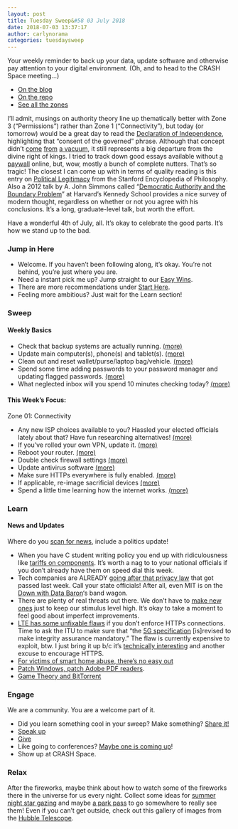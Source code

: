 ```yaml
---
layout: post
title: Tuesday Sweep&#58 03 July 2018
date: 2018-07-03 13:37:17
author: carlynorama
categories: tuesdaysweep
---
```


Your weekly reminder to back up your data, update software and otherwise pay attention to your digital environment. (Oh, and to head to the CRASH Space meeting…)

*   [On the blog](https://blog.crashspace.org/2018/07/tuesday-sweep-3-july-2018/)
*   [On the repo](https://crashspace.github.io/tuesday/tuesdaysweep/2018/07/03/tuesday-sweep.html)
*   [See all the zones](https://crashspace.github.io/tuesday/sweep/)

I’ll admit, musings on authority theory line up thematically better with Zone 3 (“Permissions”) rather than Zone 1 (“Connectivity”), but today (or tomorrow) would be a great day to read the [Declaration of Independence](https://www.archives.gov/founding-docs/declaration-transcript), highlighting that “consent of the governed” phrase. Although that concept didn’t [come](https://www.loc.gov/exhibits/creating-the-united-states/interactives/declaration-of-independence/consent/index.html) [from](https://www.youtube.com/watch?v=79RApCgwZFw&t=5s) [a vacuum](https://www.youtube.com/watch?reload=9&v=u4_vwKyeG58), it still represents a big departure from the divine right of kings. I tried to track down good essays available without [a paywall](https://www.thegreatcourses.com/courses/tocqueville-and-the-american-experiment.html) online, but, wow, mostly a bunch of complete nutters. That’s so tragic! The closest I can come up with in terms of quality reading is this entry on [Political Legitimacy](https://plato.stanford.edu/entries/legitimacy/) from the Stanford Encyclopedia of Philosophy. Also a 2012 talk by A. John Simmons called “[Democratic Authority and the Boundary Problem](https://www.youtube.com/watch?v=K1BNMiVVjoU)” at Harvard’s Kennedy School provides a nice survey of modern thought, regardless on whether or not you agree with his conclusions. It’s a long, graduate-level talk, but worth the effort.

Have a wonderful 4th of July, all. It’s okay to celebrate the good parts. It’s how we stand up to the bad.

### Jump in Here

*   Welcome. If you haven’t been following along, it’s okay. You’re not behind, you’re just where you are.
*   Need a instant pick me up? Jump straight to our [Easy Wins](https://crashspace.github.io/tuesday/start/04-pick-an-easy-win.html).
*   There are more recommendations under [Start Here](https://crashspace.github.io/tuesday/start/).
*   Feeling more ambitious? Just wait for the Learn section!

### Sweep

#### Weekly Basics

*   Check that backup systems are actually running. [(more)](/tuesday/sweep/zone00/backup.html)
*   Update main computer(s), phone(s) and tablet(s). [(more)](/tuesday/sweep/zone00/update.html)
*   Clean out and reset wallet/purse/laptop bag/vehicle. [(more)](/tuesday/sweep/zone00/everyday_carry.html)
*   Spend some time adding passwords to your password manager and updating flagged passwords. [(more)](/tuesday/sweep/zone00/password_manager.html)
*   What neglected inbox will you spend 10 minutes checking today? [(more)](/tuesday/sweep/zone00/neglected_inboxes.html)

#### This Week’s Focus:

Zone 01: Connectivity

*   Any new ISP choices available to you? Hassled your elected officials lately about that? Have fun researching alternatives! [(more)](https://carlynorama.github.io/tuesday/sweep/zone01/isp.html)
*   If you’ve rolled your own VPN, update it. [(more)](https://carlynorama.github.io/tuesday/sweep/zone01/vpn.html)
*   Reboot your router. [(more)](https://carlynorama.github.io/tuesday/sweep/zone01/home_routers.html)
*   Double check firewall settings [(more)](https://carlynorama.github.io/tuesday/sweep/zone01/firewall.html)
*   Update antivirus software [(more)](https://carlynorama.github.io/tuesday/sweep/zone01/antivirus.html)
*   Make sure HTTPs everywhere is fully enabled. [(more)](https://carlynorama.github.io/tuesday/sweep/zone01/encrypt_traffic.html)
*   If applicable, re-image sacrificial devices [(more)](https://carlynorama.github.io/tuesday/sweep/zone01/internetlobby.html)
*   Spend a little time learning how the internet works. [(more)](https://carlynorama.github.io/tuesday/sweep/zone01/protocols.html)

### Learn

#### News and Updates

Where do you [scan for news](https://crashspace.github.io/tuesday/), include a politics update!

*   When you have C student writing policy you end up with ridiculousness like [tariffs on components](https://www.marketplace.org/2018/07/02/economy/will-tariffs-chinese-products-protect-us-jobs). It’s worth a nag to to your national officials if you don’t already have them on speed dial this week.
*   Tech companies are ALREADY [going after that privacy law](https://www.washingtonpost.com/news/powerpost/paloma/the-cybersecurity-202/2018/07/03/the-cybersecurity-202-big-tech-is-going-after-california-s-new-privacy-law/5b3a4e081b326b3348addc76/?utm_term=.981a55cbdfd2) that got passed last week. Call your state officials! After all, even MIT is on the [Down with Data Baron](https://www.technologyreview.com/s/611425/its-time-to-rein-in-the-data-barons/)‘s band wagon.
*   There are plenty of real threats out there. We don’t have to [make new ones](https://www.schneier.com/blog/archives/2018/06/conservation_of.html) just to keep our stimulus level high. It’s okay to take a moment to feel good about imperfect improvements.
*   [LTE has some unfixable flaws](https://arstechnica.com/information-technology/2018/06/lte-wireless-connections-used-by-billions-arent-as-secure-as-we-thought/) if you don’t enforce HTTPs connections. Time to ask the ITU to make sure that “the [5G specification](https://arstechnica.com/information-technology/2017/02/5g-imt-2020-specs/) [is]revised to make integrity assurance mandatory.” The flaw is currently expensive to exploit, btw. I just bring it up b/c it’s [technically interesting](https://www.schneier.com/blog/archives/2018/07/traffic_analysi.html) and another excuse to encourage HTTPS.
*   [For victims of smart home abuse, there’s no easy out](https://www.engadget.com/2018/07/02/smart-home-abuse-no-easy-out/)
*   [Patch Windows, patch Adobe PDF readers](https://thehackernews.com/2018/07/windows-adobe-zero-exploit.html).
*   [Game Theory and BitTorrent](https://twitter.com/backus/status/999519259628732416)

### Engage

We are a community. You are a welcome part of it.

*   Did you learn something cool in your sweep? Make something? [Share it!](https://blog.crashspace.org/2017/05/tuesday-sweep-9-may-2017/)
*   [Speak up](https://blog.crashspace.org/2016/12/one-thing-to-do-today-collect-phone-numbers-for-future-tuesday-sweeps/)
*   [Give](https://blog.crashspace.org/2016/11/one-thing-to-do-today-plan-a-way-to-give-to-the-cause-regularly/)
*   Like going to conferences? [Maybe one is coming up](https://infocon.org/cons/)!
*   Show up at CRASH Space.

### Relax

After the fireworks, maybe think about how to watch some of the fireworks there in the universe for us every night. Collect some ideas for [summer night star gazing](https://www.vox.com/science-and-health/2018/6/22/17479582/perseids-2018-delta-aquarid-saturn-opposition-mars-night-sky-summer) and maybe [a park pass](https://store.usgs.gov/recreational-passes) to go somewhere to really see them! Even if you can’t get outside, check out this gallery of images from the [Hubble Telescope](http://hubblesite.org/images/gallery).
